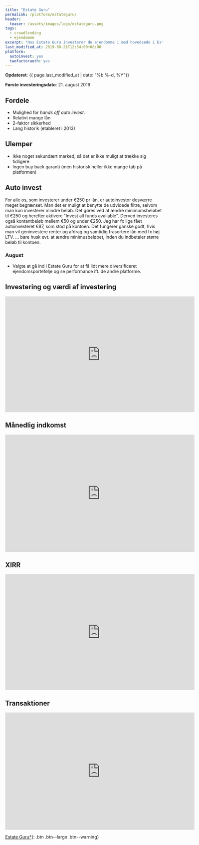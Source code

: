 ```yaml
---
title: "Estate Guru"
permalink: /platform/estateguru/
header:
  teaser: /assets/images/logo/estateguru.png
tags:
  - crowdlending
  - ejendomme
excerpt: "Hos Estate Guru investerer du ejendomme i med hovedsæde i Estland."
last_modified_at: 2019-08-21T12:54:00+08:00
platform:
  autoinvest: yes
  twofactorauth: yes
---
```


**Opdateret**: {{ page.last_modified_at | date: "%b %-d, %Y"}}

**Første investeringsdato**: 21. august 2019  


## Fordele

- Mulighed for _hands off_ _auto invest_.
- Relativt mange lån
- 2-faktor sikkerhed
- Lang historik (etableret i 2013)

## Ulemper

- Ikke noget sekundært marked, så det er ikke muligt at trække sig tidligere
- Ingen buy back garanti (men historisk heller ikke mange tab på platformen)

## Auto invest

For alle os, som investerer under €250 pr lån, er autoinvestor desværre meget begrænset. Man det er muligt at benytte de udvidede filtre, selvom man kun investerer mindre beløb.
Det gøres ved at ændre minimumsbeløbet til €250 og herefter aktivere "Invest all funds available". Derved investeres også kontantbeløb mellem €50 og under €250. Jeg har fx lige fået autoinvesteret €87, som stod på kontoen. Det fungerer ganske godt, hvis man vil geninvestere renter og afdrag og samtidig frasortere lån med fx høj LTV.
... bare husk evt. at ændre minimusbeløbet, inden du indbetaler større beløb til kontoen.

### August

- Valgte at gå ind i Estate Guru for at få lidt mere diversificeret ejendomsportefølje og se performance ift. de andre platforme.

## Investering og værdi af investering

<iframe width="607" height="371" seamless frameborder="0" scrolling="no" src="https://docs.google.com/spreadsheets/d/e/2PACX-1vQKZZbdj1cM5A4yCXjtjhxowXHoMhioXI-OR-mEPmmGgqQhcSr250VUM8SGVvRkWZziWUYleizmqAC2/pubchart?oid=2008432385&amp;format=image"></iframe>

## Månedlig indkomst

<iframe width="607" height="376" seamless frameborder="0" scrolling="no" src="https://docs.google.com/spreadsheets/d/e/2PACX-1vQKZZbdj1cM5A4yCXjtjhxowXHoMhioXI-OR-mEPmmGgqQhcSr250VUM8SGVvRkWZziWUYleizmqAC2/pubchart?oid=551608528&amp;format=image"></iframe>

## XIRR

<iframe width="607" height="371" seamless frameborder="0" scrolling="no" src="https://docs.google.com/spreadsheets/d/e/2PACX-1vQKZZbdj1cM5A4yCXjtjhxowXHoMhioXI-OR-mEPmmGgqQhcSr250VUM8SGVvRkWZziWUYleizmqAC2/pubchart?oid=1697838351&amp;format=image"></iframe>

## Transaktioner

<iframe width="607" height="376" seamless frameborder="0" scrolling="no" src="https://docs.google.com/spreadsheets/d/e/2PACX-1vQKZZbdj1cM5A4yCXjtjhxowXHoMhioXI-OR-mEPmmGgqQhcSr250VUM8SGVvRkWZziWUYleizmqAC2/pubchart?oid=1698572169&amp;format=image"></iframe>

[Estate Guru\*](/go/estateguru/){: .btn .btn--large .btn--warning}
